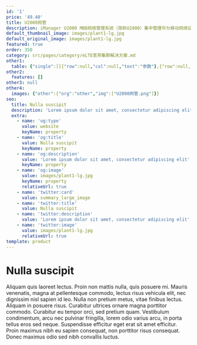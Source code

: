 ```yaml
---
id: '1'
price: '49.40'
title: U2000网管
description: iManager U2000 MBB网络管理系统（简称U2000）集中管理华为移动网络设备，包括LTE基站和核心网设备。U2000提供配置管理、性能管理、故障管理、安全管理、日志管理、拓扑管理、软件管理、系统管理等网管基础功能和丰富的可选功能。
default_thumbnail_image: images/plant1-lg.jpg
default_original_image: images/plant1-lg.jpg
featured: true
order: 350
category: src/pages/category/eLTE宽带集群解决方案.md
other1: 
  table: {"single":[[{"row":null,"col":null,"text":"参数"},{"row":null,"col":null,"text":"U2000网管"}],[{"row":null,"col":null,"text":"服务器尺寸（高×宽×深）"},{"row":null,"col":null,"text":"175mm×447mm×790mm (6.89in.×17.60in.×31.11in.)"}],[{"row":null,"col":null,"text":"CPU"},{"row":null,"col":null,"text":"英特尔E7-4800 V2处理器\n4个英特尔E7-4800 V2处理器，每个CPU包含8个处理器内核，主频为2.0GHz。"}],[{"row":null,"col":null,"text":"内存"},{"row":null,"col":null,"text":"32GB"}],[{"row":null,"col":null,"text":"硬盘"},{"row":null,"col":null,"text":"8×300GB"}],[{"row":null,"col":null,"text":"电源要求"},{"row":null,"col":null,"text":"两个可热交换电源单元，1+1冗余。"}],[{"row":null,"col":null,"text":"输入电压"},{"row":null,"col":null,"text":"AC:90V AC ～ 264V AC，50/60Hz\nDC:-38.4V DC ~ 57.6V DC"}],[{"row":null,"col":null,"text":"功率"},{"row":null,"col":null,"text":"780w"}],[{"row":null,"col":null,"text":"重量"},{"row":null,"col":null,"text":"55kg (121.27lb)"}],[{"row":null,"col":null,"text":"工作温度"},{"row":null,"col":null,"text":"工作环境温度：+10℃～+35℃，最大温度变化10℃/h\n非工作环境温度：–30℃～+60℃，最大温度变化20℃/h"}],[{"row":null,"col":null,"text":"工作湿度"},{"row":null,"col":null,"text":"10%RH～90%RH"}]]}
other2:
  features: []
other3: null
other4:
  images: {"other":{"org":"other","img":["U2000网管.png"]}}
seo:
  title: Nulla suscipit
  description: 'Lorem ipsum dolor sit amet, consectetur adipiscing elit'
  extra:
    - name: 'og:type'
      value: website
      keyName: property
    - name: 'og:title'
      value: Nulla suscipit
      keyName: property
    - name: 'og:description'
      value: 'Lorem ipsum dolor sit amet, consectetur adipiscing elit'
      keyName: property
    - name: 'og:image'
      value: images/plant1-lg.jpg
      keyName: property
      relativeUrl: true
    - name: 'twitter:card'
      value: summary_large_image
    - name: 'twitter:title'
      value: Nulla suscipit
    - name: 'twitter:description'
      value: 'Lorem ipsum dolor sit amet, consectetur adipiscing elit'
    - name: 'twitter:image'
      value: images/plant1-lg.jpg
      relativeUrl: true
template: product
---
```


# Nulla suscipit

Aliquam quis laoreet lectus. Proin non mattis nulla, quis posuere mi. Mauris venenatis, magna at pellentesque commodo, lectus risus vehicula elit, nec dignissim nisl sapien id leo. Nulla non pretium metus, vitae finibus lectus. Aliquam in posuere risus. Curabitur ultrices ornare magna porttitor commodo. Curabitur eu tempor orci, sed pretium quam. Vestibulum condimentum, arcu nec pulvinar fringilla, lorem odio varius arcu, in porta tellus eros sed neque. Suspendisse efficitur eget erat sit amet efficitur. Proin maximus nibh eu sapien consequat, non porttitor risus consequat. Donec maximus odio sed nibh convallis luctus.